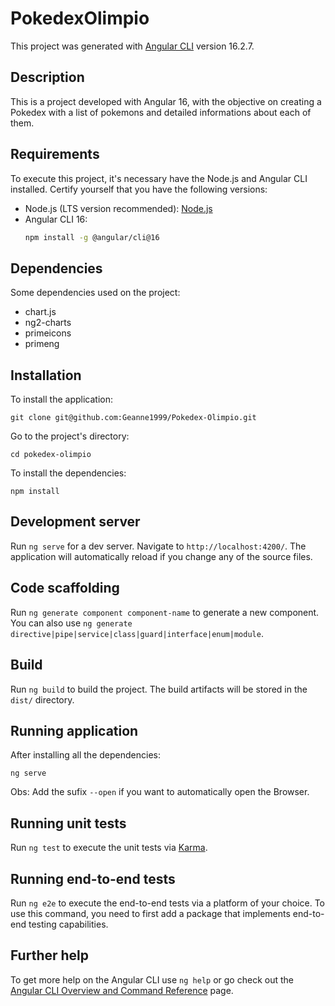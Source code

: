 # PokedexOlimpio

This project was generated with [Angular CLI](https://github.com/angular/angular-cli) version 16.2.7.

## Description

This is a project developed with Angular 16, with the objective on creating a Pokedex with a list of pokemons and detailed informations about each of them.

## Requirements

To execute this project, it's necessary have the Node.js and Angular CLI installed. Certify yourself that you have the following versions:

- Node.js (LTS version recommended): [Node.js](https://nodejs.org/)
- Angular CLI 16:
  ```bash
  npm install -g @angular/cli@16
  ```

## Dependencies

Some dependencies used on the project:

- chart.js
- ng2-charts
- primeicons
- primeng

## Installation

To install the application:

`git clone git@github.com:Geanne1999/Pokedex-Olimpio.git`

Go to the project's directory:

`cd pokedex-olimpio`

To install the dependencies:

`npm install`

## Development server

Run `ng serve` for a dev server. Navigate to `http://localhost:4200/`. The application will automatically reload if you change any of the source files.

## Code scaffolding

Run `ng generate component component-name` to generate a new component. You can also use `ng generate directive|pipe|service|class|guard|interface|enum|module`.

## Build

Run `ng build` to build the project. The build artifacts will be stored in the `dist/` directory.

## Running application

After installing all the dependencies:

`ng serve`

Obs: Add the sufix `--open` if you want to automatically open the Browser.

## Running unit tests

Run `ng test` to execute the unit tests via [Karma](https://karma-runner.github.io).

## Running end-to-end tests

Run `ng e2e` to execute the end-to-end tests via a platform of your choice. To use this command, you need to first add a package that implements end-to-end testing capabilities.

## Further help

To get more help on the Angular CLI use `ng help` or go check out the [Angular CLI Overview and Command Reference](https://angular.io/cli) page.
